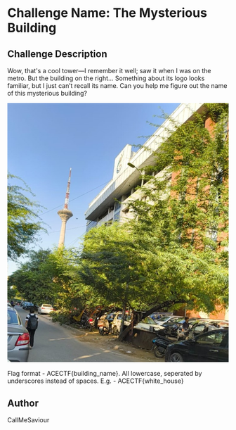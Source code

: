 # Challenge Name: The Mysterious Building

## Challenge Description

Wow, that's a cool tower—I remember it well; saw it when I was on the metro. But the building on the right... Something about its logo looks familiar, but I just can’t recall its name. 
Can you help me figure out the name of this mysterious building?

![OSINT-1.jpg](challenge-files/OSINT-1.jpg)

Flag format - ACECTF{building_name}. All lowercase, seperated by underscores instead of spaces. E.g. - ACECTF{white_house} 


## Author
CallMeSaviour
